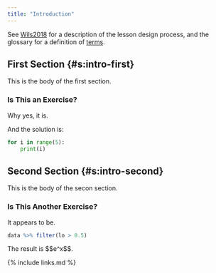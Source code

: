 ```yaml
---
title: "Introduction"
---
```


See [Wils2018](#BIB) for a description of the lesson design process,
and the glossary for a definition of [terms](#g:term).

## First Section {#s:intro-first}

This is the body of the first section.

<section markdown="1">

### Is This an Exercise?

Why yes, it is.

<aside markdown="1">

And the solution is:

```python
for i in range(5):
    print(i)
```

</aside>

</section>

## Second Section {#s:intro-second}

This is the body of the secon section.

<section markdown="1">

### Is This Another Exercise?

It appears to be.

```r
data %>% filter(lo > 0.5)
```

<aside markdown="1">

<div markdown="1" replacement="intro/mathjax-1.tex">
The result is $$e^x$$.
</div>

</aside>

</section>

{% include links.md %}
